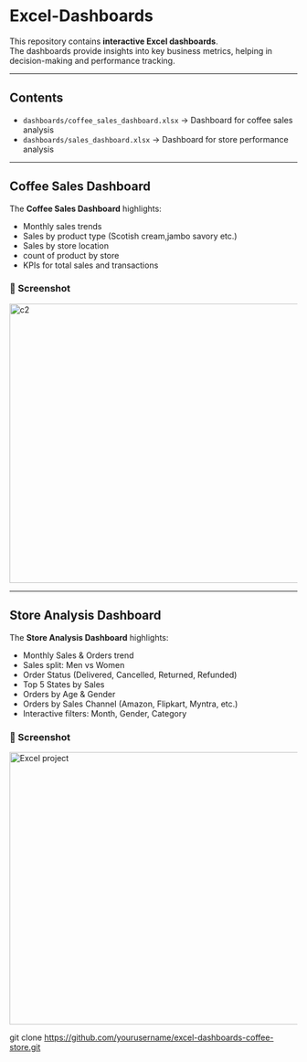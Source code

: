 # Excel-Dashboards

This repository contains **interactive Excel dashboards**.  
The dashboards provide insights into key business metrics, helping in decision-making and performance tracking.  

---

## Contents
- `dashboards/coffee_sales_dashboard.xlsx` → Dashboard for coffee sales analysis
- `dashboards/sales_dashboard.xlsx` → Dashboard for store performance analysis

---

##  Coffee Sales Dashboard
The **Coffee Sales Dashboard** highlights:
- Monthly sales trends
- Sales by product type (Scotish cream,jambo savory etc.)
- Sales by store location
- count of product by store
- KPIs for total sales and transactions


### 📸 Screenshot  
<img width="877" height="489" alt="c2" src="https://github.com/user-attachments/assets/21afce23-cf21-49da-8323-ac985a966b72" />

---

##  Store Analysis Dashboard
The **Store Analysis Dashboard** highlights:
- Monthly Sales & Orders trend  
- Sales split: Men vs Women  
- Order Status (Delivered, Cancelled, Returned, Refunded)  
- Top 5 States by Sales  
- Orders by Age & Gender  
- Orders by Sales Channel (Amazon, Flipkart, Myntra, etc.)  
- Interactive filters: Month, Gender, Category  


### 📸 Screenshot  
<img width="1002" height="477" alt="Excel project" src="https://github.com/user-attachments/assets/aa7e0164-1d70-4aab-a29b-b4098e28a966" />











   git clone https://github.com/yourusername/excel-dashboards-coffee-store.git
